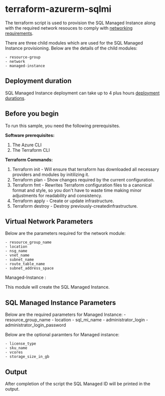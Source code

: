 # terraform-azurerm-sqlmi
The terraform script is used to provision the SQL Managed Instance along with the required network resouces to comply with [networking requirements](https://docs.microsoft.com/azure/sql-database/sql-database-managed-instance-vnet-configuration#requirements).

There are three child modules which are used for the SQL Managed Instance provisioning. Below are the details of the child modules:

    - resource-group
    - network
    - managed-instance
    
## Deployment duration
SQL Managed Instance deployment can take up to 4 plus hours [deployment durations](https://docs.microsoft.com/azure/sql-database/sql-database-managed-instance-vnet-configuration#durations).
    
## Before you begin

To run this sample, you need the following prerequisites.

**Software prerequisites:**

1. The Azure CLI
2. The Terraform CLI  

**Terraform Commands:**

1. Terraform init - Will ensure that terraform has downloaded all necessary providers and modules by initilizing it.
2. Terraform plan - Show changes required by the current configuration.
3. Terraform fmt - Rewrites Terraform configuration files to a canonical format and style, so you don't have to waste time making minor adjustments for readability and consistency.
4. Terraform apply - Create or update infrastructure.
5. Terraform destroy - Destroy previously-createdinfrastructure.
    
## Virtual Network Parameters

Below are the parameters required for the network module:

    - resource_group_name
    - location
    - nsg_name
    - vnet_name
    - subnet_name
    - route_table_name
    - subnet_address_space

Managed-Instance :

This module will create the SQL Managed Instance.

## SQL Managed Instance Parameters

Below are the required parameters for Managed Instance:
    - resource_group_name
    - location
    - sql_mi_name
    - administrator_login
    - administrator_login_password

Below are the optional paramters for Managed instance:

    - license_type
    - sku_name
    - vcores
    - storage_size_in_gb

## Output

After completion of the script the SQL Managed ID will be printed in the output.
